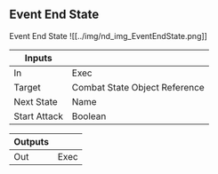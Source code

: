 ## Event End State
Event End State
![[../img/nd_img_EventEndState.png]]

|Inputs||
|--|--|
| In | Exec |
| Target | Combat State Object Reference |
| Next State | Name |
| Start Attack | Boolean |

|Outputs||
|--|--|
| Out | Exec |
